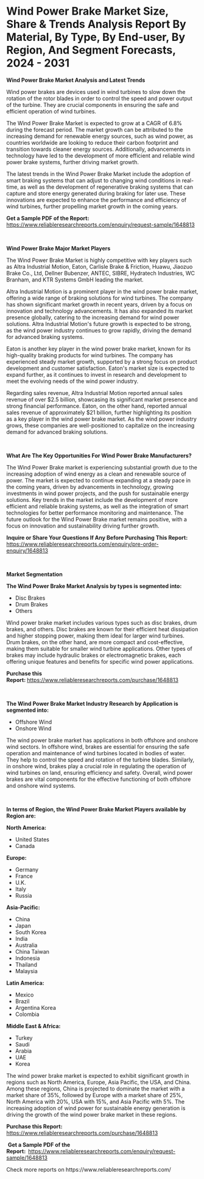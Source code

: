 <p><h1>Wind Power Brake Market Size, Share & Trends Analysis Report By Material, By Type, By End-user, By Region, And Segment Forecasts, 2024 - 2031</h1></p><p><strong>Wind Power Brake Market Analysis and Latest Trends</strong></p>
<p><p>Wind power brakes are devices used in wind turbines to slow down the rotation of the rotor blades in order to control the speed and power output of the turbine. They are crucial components in ensuring the safe and efficient operation of wind turbines.</p><p>The Wind Power Brake Market is expected to grow at a CAGR of 6.8% during the forecast period. The market growth can be attributed to the increasing demand for renewable energy sources, such as wind power, as countries worldwide are looking to reduce their carbon footprint and transition towards cleaner energy sources. Additionally, advancements in technology have led to the development of more efficient and reliable wind power brake systems, further driving market growth.</p><p>The latest trends in the Wind Power Brake Market include the adoption of smart braking systems that can adjust to changing wind conditions in real-time, as well as the development of regenerative braking systems that can capture and store energy generated during braking for later use. These innovations are expected to enhance the performance and efficiency of wind turbines, further propelling market growth in the coming years.</p></p>
<p><strong>Get a Sample PDF of the Report:&nbsp;</strong> <a href="https://www.reliableresearchreports.com/enquiry/request-sample/1648813">https://www.reliableresearchreports.com/enquiry/request-sample/1648813</a></p>
<p>&nbsp;</p>
<p><strong>Wind Power Brake Major Market Players</strong></p>
<p><p>The Wind Power Brake Market is highly competitive with key players such as Altra Industrial Motion, Eaton, Carlisle Brake & Friction, Huawu, Jiaozuo Brake Co., Ltd, Dellner Bubenzer, ANTEC, SIBRE, Hydratech Industries, WC Branham, and KTR Systems GmbH leading the market. </p><p>Altra Industrial Motion is a prominent player in the wind power brake market, offering a wide range of braking solutions for wind turbines. The company has shown significant market growth in recent years, driven by a focus on innovation and technology advancements. It has also expanded its market presence globally, catering to the increasing demand for wind power solutions. Altra Industrial Motion's future growth is expected to be strong, as the wind power industry continues to grow rapidly, driving the demand for advanced braking systems.</p><p>Eaton is another key player in the wind power brake market, known for its high-quality braking products for wind turbines. The company has experienced steady market growth, supported by a strong focus on product development and customer satisfaction. Eaton's market size is expected to expand further, as it continues to invest in research and development to meet the evolving needs of the wind power industry.</p><p>Regarding sales revenue, Altra Industrial Motion reported annual sales revenue of over $2.5 billion, showcasing its significant market presence and strong financial performance. Eaton, on the other hand, reported annual sales revenue of approximately $21 billion, further highlighting its position as a key player in the wind power brake market. As the wind power industry grows, these companies are well-positioned to capitalize on the increasing demand for advanced braking solutions.</p></p>
<p>&nbsp;</p>
<p><strong>What Are The Key Opportunities For Wind Power Brake Manufacturers?</strong></p>
<p><p>The Wind Power Brake market is experiencing substantial growth due to the increasing adoption of wind energy as a clean and renewable source of power. The market is expected to continue expanding at a steady pace in the coming years, driven by advancements in technology, growing investments in wind power projects, and the push for sustainable energy solutions. Key trends in the market include the development of more efficient and reliable braking systems, as well as the integration of smart technologies for better performance monitoring and maintenance. The future outlook for the Wind Power Brake market remains positive, with a focus on innovation and sustainability driving further growth.</p></p>
<p><strong>Inquire or Share Your Questions If Any Before Purchasing This Report:</strong> <a href="https://www.reliableresearchreports.com/enquiry/pre-order-enquiry/1648813">https://www.reliableresearchreports.com/enquiry/pre-order-enquiry/1648813</a></p>
<p>&nbsp;</p>
<p><strong>Market Segmentation</strong></p>
<p><strong>The Wind Power Brake Market Analysis by types is segmented into:</strong></p>
<p><ul><li>Disc Brakes</li><li>Drum Brakes</li><li>Others</li></ul></p>
<p><p>Wind power brake market includes various types such as disc brakes, drum brakes, and others. Disc brakes are known for their efficient heat dissipation and higher stopping power, making them ideal for larger wind turbines. Drum brakes, on the other hand, are more compact and cost-effective, making them suitable for smaller wind turbine applications. Other types of brakes may include hydraulic brakes or electromagnetic brakes, each offering unique features and benefits for specific wind power applications.</p></p>
<p><strong>Purchase this Report:&nbsp;</strong><a href="https://www.reliableresearchreports.com/purchase/1648813">https://www.reliableresearchreports.com/purchase/1648813</a></p>
<p>&nbsp;</p>
<p><strong>The Wind Power Brake Market Industry Research by Application is segmented into:</strong></p>
<p><ul><li>Offshore Wind</li><li>Onshore Wind</li></ul></p>
<p><p>The wind power brake market has applications in both offshore and onshore wind sectors. In offshore wind, brakes are essential for ensuring the safe operation and maintenance of wind turbines located in bodies of water. They help to control the speed and rotation of the turbine blades. Similarly, in onshore wind, brakes play a crucial role in regulating the operation of wind turbines on land, ensuring efficiency and safety. Overall, wind power brakes are vital components for the effective functioning of both offshore and onshore wind systems.</p></p>
<p>&nbsp;</p>
<p><strong>In terms of Region, the Wind Power Brake Market Players available by Region are:</strong></p>
<p>
    <p> <strong> North America: </strong>
        <ul>
            <li>United States</li>
            <li>Canada</li>
        </ul>
        </p> 
    <p> <strong> Europe: </strong>
        <ul>
            <li>Germany</li>
            <li>France</li>
            <li>U.K.</li>
            <li>Italy</li>
            <li>Russia</li>
        </ul>
        </p> 
    <p> <strong> Asia-Pacific: </strong>
        <ul>
            <li>China</li>
            <li>Japan</li>
            <li>South Korea</li>
            <li>India</li>
            <li>Australia</li>
            <li>China Taiwan</li>
            <li>Indonesia</li>
            <li>Thailand</li>
            <li>Malaysia</li>
        </ul>
        </p> 
    <p> <strong> Latin America: </strong>
        <ul>
            <li>Mexico</li>
            <li>Brazil</li>
            <li>Argentina Korea</li>
            <li>Colombia</li>
        </ul>
        </p> 
    <p> <strong> Middle East & Africa: </strong>
        <ul>
            <li>Turkey</li>
            <li>Saudi</li>
            <li>Arabia</li>
            <li>UAE</li>
            <li>Korea</li>
        </ul>
    </p>
    </p>
<p><p>The wind power brake market is expected to exhibit significant growth in regions such as North America, Europe, Asia Pacific, the USA, and China. Among these regions, China is projected to dominate the market with a market share of 35%, followed by Europe with a market share of 25%, North America with 20%, USA with 15%, and Asia Pacific with 5%. The increasing adoption of wind power for sustainable energy generation is driving the growth of the wind power brake market in these regions.</p></p>
<p><strong>Purchase this Report: </strong><a href="https://www.reliableresearchreports.com/purchase/1648813">https://www.reliableresearchreports.com/purchase/1648813</a></p>
<p>&nbsp;<strong>Get a Sample PDF of the Report:&nbsp;&nbsp;</strong><a href="https://www.reliableresearchreports.com/enquiry/request-sample/1648813">https://www.reliableresearchreports.com/enquiry/request-sample/1648813</a></p>
<p><strong></strong></p>
<p>Check more reports on https://www.reliableresearchreports.com/</p>